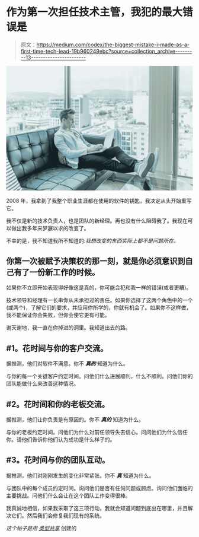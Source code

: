 # 作为第一次担任技术主管，我犯的最大错误是

> 原文：<https://medium.com/codex/the-biggest-mistake-i-made-as-a-first-time-tech-lead-19b960249ebc?source=collection_archive---------13----------------------->

![](img/37de54932dcd353c15860b67053ff37b.png)

2008 年，我拿到了我整个职业生涯都在使用的软件的钥匙，我决定从头开始重写它。

我不仅是新的技术负责人，也是团队的新经理。再也没有什么阻碍我了。我现在可以做出我多年来梦寐以求的改变了。

不幸的是，我不知道我所不知道的:*我想改变的东西实际上都不是问题所在。*

## **你第一次被赋予决策权的那一刻，就是你必须意识到自己有了一份新工作的时候。**

如果你不立即开始表现得好像这是真的，你可能会犯和我一样的错误(或者更糟)。

技术领导和经理有一长串你从未承担过的责任。如果你选择了这两个角色中的一个(或两个)，了解它们的要求，并应用你所学的，你就有机会了。如果你不这样做，我不能保证你会失败，但你会使它更有可能。

谢天谢地，我一直在你掉进的洞里。我知道出去的路。

## **#1。花时间与你的客户交流。**

据推测，他们对软件不满意。你不 ***真的*** 知道为什么。

与你的每一个关键客户约定时间。问他们什么进展顺利，什么不顺利。问他们你的团队能做什么来改善这种情况。

## **#2。花时间和你的老板交流。**

据推测，他们让你负责是有原因的。你不 ***真的*** 知道为什么。

与你的老板约定时间。问他们为什么对前任领导失去信心。问问他们为什么信任你。请他们告诉你他们认为成功是什么样子的。

## **#3。花时间与你的团队互动。**

据推测，他们对刚刚发生的变化非常紧张。你不 ***真*** 知道为什么。

与团队中的每个成员约定时间。询问他们是否有任何问题或顾虑。询问他们面临的主要挑战。问他们什么会让在这个团队工作变得很棒。

我真诚地相信，如果我采取了这三项行动，我就会知道问题到底出在哪里，并且解决它们。然后我们会修复我们现有的系统。

*这个帖子是用* [*类型共享*](https://typeshare.co?ref=) 创建的